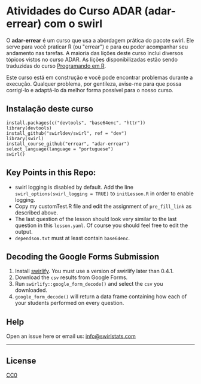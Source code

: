 # Atividades do Curso ADAR (adar-errear) com o swirl

O **adar-errear** é um curso que usa a abordagem prática do pacote swirl. Ele serve para você praticar R (ou "errear") e para eu poder acompanhar seu andamento nas tarefas. A maioria das lições deste curso inclui diversos tópicos vistos no curso ADAR. As lições disponibilizadas estão sendo traduzidas do curso [Programando em R](https://github.com/swirldev/swirl_courses/tree/master/R_Programming). 

Este curso está em construção e você pode encontrar problemas durante a execução. Qualquer problema, por gentileza, avise-me para que possa corrigi-lo e adaptá-lo da melhor forma possível para o nosso curso.

## Instalação deste curso

```{r install-adar-errear}
install.packages(c("devtools", "base64enc", "httr"))
library(devtools)
install_github("swirldev/swirl", ref = "dev")
library(swirl)
install_course_github("errear", "adar-errear")
select_language(language = "portuguese")
swirl()
```


## Key Points in this Repo:

- swirl logging is disabled by default. Add the line 
`swirl_options(swirl_logging = TRUE)` to `initLesson.R` in order to enable 
logging.
- Copy my customTest.R file and edit the assignment of `pre_fill_link` as
described above.
- The last question of the lesson should look very similar to the last question
in this `lesson.yaml`. Of course you should feel free to edit the output.
- `dependson.txt` must at least contain `base64enc`.

## Decoding the Google Forms Submission

1. Install [swirlify](https://github.com/swirldev/swirlify). You must use a
version of swirlify later than 0.4.1.
2. Download the `csv` results from Google Forms.
3. Run `swirlify::google_form_decode()` and select the `csv` you downloaded.
4. `google_form_decode()` will return a data frame containing how each of your
students performed on every question.

## Help

Open an issue here or email us: info@swirlstats.com

---

## License

[CC0](https://creativecommons.org/publicdomain/zero/1.0/)